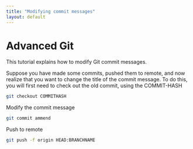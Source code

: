 ```yaml
---
title: "Modifying commit messages"
layout: default
---
```


# Advanced Git
This tutorial explains how to modify Git commit messages.

Suppose you have made some commits, pushed them to remote, and now realize that you want to change the title of the commit message. To do this, you will first need to check out the old commit, using the COMMIT-HASH
```bash
git checkout COMMITHASH
```

Modify the commit message
```bash
git commit ammend
```

Push to remote
```bash
git push -f origin HEAD:BRANCHNAME
```